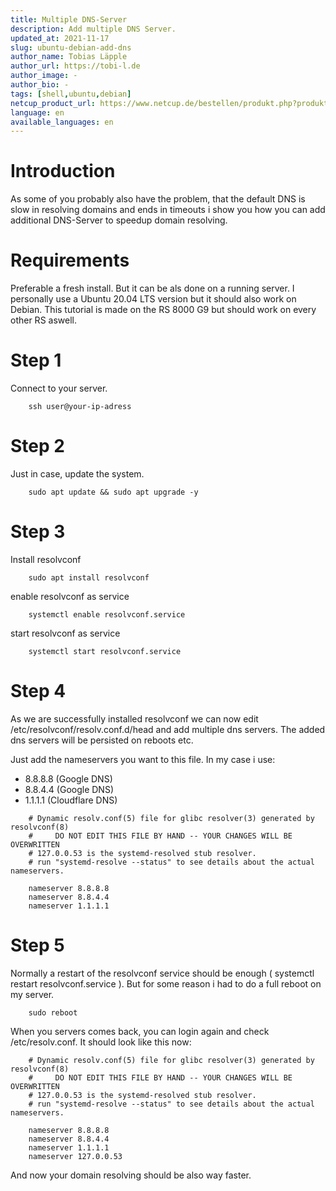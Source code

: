 ```yaml
---
title: Multiple DNS-Server
description: Add multiple DNS Server.
updated_at: 2021-11-17
slug: ubuntu-debian-add-dns
author_name: Tobias Läpple
author_url: https://tobi-l.de
author_image: -
author_bio: -
tags: [shell,ubuntu,debian] 
netcup_product_url: https://www.netcup.de/bestellen/produkt.php?produkt=2631
language: en
available_languages: en
---
```


# Introduction
As some of you probably also have the problem, that the default DNS is slow in resolving domains and ends in timeouts
i show you how you can add additional DNS-Server to speedup domain resolving.


# Requirements
Preferable a fresh install. But it can be als done on a running server.
I personally use a Ubuntu 20.04 LTS version but it should also work on Debian.
This tutorial is made on the RS 8000 G9 but should work on every other RS aswell.

# Step 1
Connect to your server.
````
    ssh user@your-ip-adress
````

# Step 2
Just in case, update the system.
````
    sudo apt update && sudo apt upgrade -y
````

# Step 3
Install resolvconf
````
    sudo apt install resolvconf
````

enable resolvconf as service
````
    systemctl enable resolvconf.service
````

start resolvconf as service
````
    systemctl start resolvconf.service
````

# Step 4
As we are successfully installed resolvconf we can now edit /etc/resolvconf/resolv.conf.d/head
and add multiple dns servers.
The added dns servers will be persisted on reboots etc.

Just add the nameservers you want to this file. In my case i use:
- 8.8.8.8 (Google DNS)
- 8.8.4.4 (Google DNS)
- 1.1.1.1 (Cloudflare DNS)

````
    # Dynamic resolv.conf(5) file for glibc resolver(3) generated by resolvconf(8)
    #     DO NOT EDIT THIS FILE BY HAND -- YOUR CHANGES WILL BE OVERWRITTEN
    # 127.0.0.53 is the systemd-resolved stub resolver.
    # run "systemd-resolve --status" to see details about the actual nameservers.

    nameserver 8.8.8.8
    nameserver 8.8.4.4
    nameserver 1.1.1.1
````

# Step 5
Normally a restart of the resolvconf service should be enough ( systemctl restart resolvconf.service ).
But for some reason i had to do a full reboot on my server.
````
    sudo reboot
````

When you servers comes back, you can login again and check /etc/resolv.conf.
It should look like this now:

````
    # Dynamic resolv.conf(5) file for glibc resolver(3) generated by resolvconf(8)
    #     DO NOT EDIT THIS FILE BY HAND -- YOUR CHANGES WILL BE OVERWRITTEN
    # 127.0.0.53 is the systemd-resolved stub resolver.
    # run "systemd-resolve --status" to see details about the actual nameservers.

    nameserver 8.8.8.8
    nameserver 8.8.4.4
    nameserver 1.1.1.1
    nameserver 127.0.0.53
````

And now your domain resolving should be also way faster.
